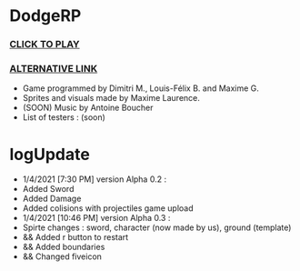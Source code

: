 # DodgeRP
###                                                                [CLICK TO PLAY](https://lesgrailleurs.github.io/DodgeRP/)
###                                                                 [ALTERNATIVE LINK](https://lesgrailleurs.github.io/DodgeRP/index.html)
- Game programmed by Dimitri M., Louis-Félix B. and Maxime G.
- Sprites and visuals made by Maxime Laurence.
- (SOON) Music by Antoine Boucher
- List of testers :
 (soon)
# logUpdate
- 1/4/2021 [7:30 PM] version Alpha 0.2 :
- Added Sword
- Added Damage
- Added colisions with projectiles
game upload
- 1/4/2021 [10:46 PM] version Alpha 0.3 :
 - Spirte changes : sword, character (now made by us), ground (template)
 - && Added r button to restart
 - && Added boundaries
 - && Changed fiveicon
